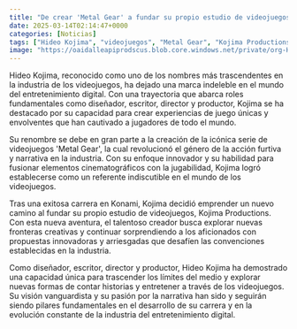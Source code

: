 ```yaml
---
title: "De crear 'Metal Gear' a fundar su propio estudio de videojuegos; él es Hideo Kojima"
date: 2025-03-14T02:14:47+0000
categories: [Noticias]
tags: ["Hideo Kojima", "videojuegos", "Metal Gear", "Kojima Productions", "diseñador", "narrativa", "industria del entretenimiento digital."]
image: "https://oaidalleapiprodscus.blob.core.windows.net/private/org-HKmKxpuNw3Y88lm4EBrIPq0n/user-ZwiCXOggLL8ZNNKE2g7rXFmV/img-jhlG55gJSxShfuiIE9OjL08Y.png?st=2025-03-14T01%3A14%3A47Z&se=2025-03-14T03%3A14%3A47Z&sp=r&sv=2024-08-04&sr=b&rscd=inline&rsct=image/png&skoid=d505667d-d6c1-4a0a-bac7-5c84a87759f8&sktid=a48cca56-e6da-484e-a814-9c849652bcb3&skt=2025-03-13T22%3A27%3A55Z&ske=2025-03-14T22%3A27%3A55Z&sks=b&skv=2024-08-04&sig=7UcozQWV9jkh4bI3k1m6ALW6kBq5xXgIOvNHwRrbH%2BU%3D"
---
```


Hideo Kojima, reconocido como uno de los nombres más trascendentes en la industria de los videojuegos, ha dejado una marca indeleble en el mundo del entretenimiento digital. Con una trayectoria que abarca roles fundamentales como diseñador, escritor, director y productor, Kojima se ha destacado por su capacidad para crear experiencias de juego únicas y envolventes que han cautivado a jugadores de todo el mundo.

Su renombre se debe en gran parte a la creación de la icónica serie de videojuegos 'Metal Gear', la cual revolucionó el género de la acción furtiva y narrativa en la industria. Con su enfoque innovador y su habilidad para fusionar elementos cinematográficos con la jugabilidad, Kojima logró establecerse como un referente indiscutible en el mundo de los videojuegos.

Tras una exitosa carrera en Konami, Kojima decidió emprender un nuevo camino al fundar su propio estudio de videojuegos, Kojima Productions. Con esta nueva aventura, el talentoso creador busca explorar nuevas fronteras creativas y continuar sorprendiendo a los aficionados con propuestas innovadoras y arriesgadas que desafíen las convenciones establecidas en la industria.

Como diseñador, escritor, director y productor, Hideo Kojima ha demostrado una capacidad única para trascender los límites del medio y explorar nuevas formas de contar historias y entretener a través de los videojuegos. Su visión vanguardista y su pasión por la narrativa han sido y seguirán siendo pilares fundamentales en el desarrollo de su carrera y en la evolución constante de la industria del entretenimiento digital.
    